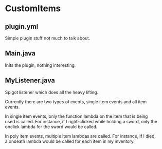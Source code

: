# CustomItems

## plugin.yml
Simple plugin stuff not much to talk about.

## Main.java
Inits the plugin, nothing interesting.

## MyListener.java
Spigot listener which does all the heavy lifting. 

Currently there are two types of events, single item events and all item events.

In single item events, only the function lambda on the item that is being used is called.
For instance, if I right-clicked while holding a sword, only the onclick lambda for the sword would be called.

In poly item events, multiple item lambdas are called.
For instance, if I died, a ondeath lambda would be called for each item in my inventory.
